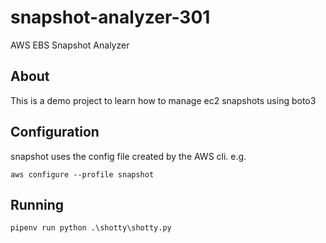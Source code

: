 # snapshot-analyzer-301
AWS EBS Snapshot Analyzer

## About

This is a demo project to learn how to manage ec2 snapshots using boto3

## Configuration

snapshot uses the config file created by the AWS cli. e.g.

`aws configure --profile snapshot`

## Running

`pipenv run python .\shotty\shotty.py`
